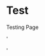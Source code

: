 Test
====

Testing Page

'<div id="surveyMonkeyInfo"><div><script src="http://www.surveymonkey.com/jsEmbed.aspx?sm=ROb3O1LU3FBW63BBfgDiTw_3d_3d"> </script></div>'